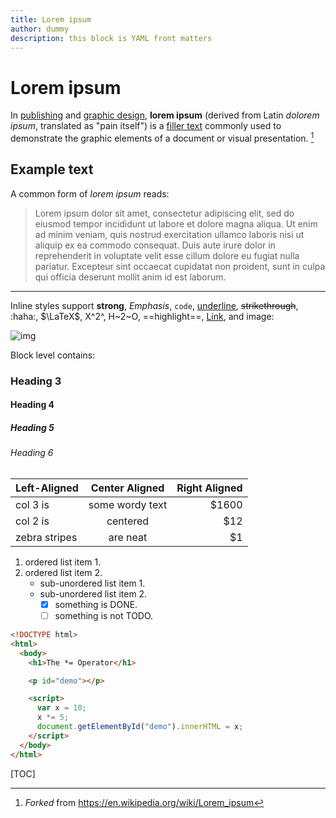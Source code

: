 ```yaml
---
title: Lorem ipsum
author: dummy
description: this block is YAML front matters
---
```


# Lorem ipsum

In [publishing](https://www.wikiwand.com/en/Publishing) and [graphic design](https://www.wikiwand.com/en/Graphic_design), **lorem ipsum** (derived from Latin *dolorem ipsum*, translated as "pain itself") is a [filler text](https://www.wikiwand.com/en/Filler_text) commonly used to demonstrate the graphic elements of a document or visual presentation. [^1]

## Example text

A common form of *lorem ipsum* reads:

> Lorem ipsum dolor sit amet, consectetur adipiscing elit, sed do eiusmod tempor incididunt ut labore et dolore magna aliqua. Ut enim ad minim veniam, quis nostrud exercitation ullamco laboris nisi ut aliquip ex ea commodo consequat. Duis aute irure dolor in reprehenderit in voluptate velit esse cillum dolore eu fugiat nulla pariatur. Excepteur sint occaecat cupidatat non proident, sunt in culpa qui officia deserunt mollit anim id est laborum.

---

Inline styles support **strong**, _Emphasis_, `code`, <u>underline</u>, ~~strikethrough~~, :haha:, $\LaTeX$, X^2^, H~2~O, ==highlight==, [Link](typora.io), and image:

![img](https://i.imgur.com/RGLj3oV.jpg)

Block level contains:

### Heading 3

#### Heading 4

##### Heading 5

###### Heading 6

| Left-Aligned  | Center Aligned  | Right Aligned |
| :------------ | :-------------: | ------------: |
| col 3 is      | some wordy text |         $1600 |
| col 2 is      |    centered     |           $12 |
| zebra stripes |    are neat     |            $1 |

1. ordered list item 1.
2. ordered list item 2.
   - sub-unordered list item 1.
   - sub-unordered list item 2.
     - [x] something is DONE.
     - [ ] something is not TODO.

```html
<!DOCTYPE html>
<html>
  <body>
    <h1>The *= Operator</h1>

    <p id="demo"></p>

    <script>
      var x = 10;
      x *= 5;
      document.getElementById("demo").innerHTML = x;
    </script>
  </body>
</html>
```

[TOC]

[^1]: _Forked_ from https://en.wikipedia.org/wiki/Lorem_ipsum
